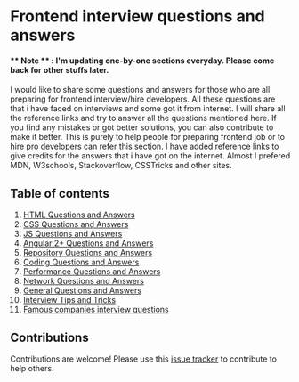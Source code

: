 # Frontend interview questions and answers

####  ** Note ** : I'm updating one-by-one sections everyday. Please come back for other stuffs later.

I would like to share some questions and answers for those who are all preparing for frontend interview/hire developers. All these questions are that i have faced on interviews and some got it from internet. I will share all the reference links and try to answer all the questions mentioned here. If you find any mistakes or got better solutions, you can also contribute to make it better. This is purely to help people for preparing frontend job or to hire pro developers can refer this section. I have added reference links to give credits for the answers that i have got on the internet. Almost I prefered MDN, W3schools, Stackoverflow, CSSTricks and other sites.

## Table of contents


1. [HTML Questions and Answers](/HTML-Questions-Answers)
2. [CSS Questions and Answers](/CSS-Questions-Answers)
3. [JS Questions and Answers](/JS-Questions-Answers)
4. [Angular 2+ Questions and Answers](/Angular-Questions-Answers)
5. [Repository Questions and Answers](/Repository-Questions-Answers)
6. [Coding Questions and Answers](/Coding-Questions-Answers)
7. [Performance Questions and Answers](/Performance-Questions-Answers)
8. [Network Questions and Answers](/Network-Questions-Answers)
9. [General Questions and Answers](/General-Questions-Answers)
10. [Interview Tips and Tricks](/Interview-Tips-Tricks)
11. [Famous companies interview questions](/Famous-companies-interview-questions)

## Contributions

Contributions are welcome! Please use this [issue tracker](https://github.com/gopigoppu/frontend-interview-questions-answers/issues) to contribute to help others. 
